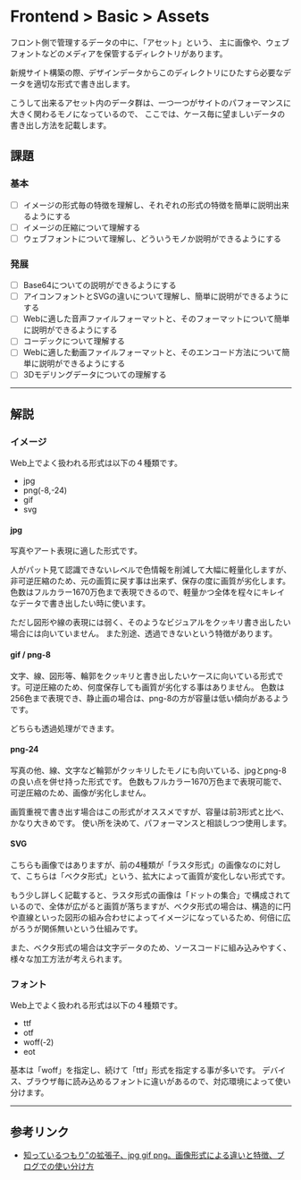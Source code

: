 # Frontend > Basic > Assets

フロント側で管理するデータの中に、「アセット」という、
主に画像や、ウェブフォントなどのメディアを保管するディレクトリがあります。

新規サイト構築の際、デザインデータからこのディレクトリにひたすら必要なデータを適切な形式で書き出します。

こうして出来るアセット内のデータ群は、一つ一つがサイトのパフォーマンスに大きく関わるモノになっているので、
ここでは、ケース毎に望ましいデータの書き出し方法を記載します。

## 課題

### 基本

- [ ] イメージの形式毎の特徴を理解し、それぞれの形式の特徴を簡単に説明出来るようにする
- [ ] イメージの圧縮について理解する
- [ ] ウェブフォントについて理解し、どういうモノか説明ができるようにする

### 発展

- [ ] Base64についての説明ができるようにする
- [ ] アイコンフォントとSVGの違いについて理解し、簡単に説明ができるようにする
- [ ] Webに適した音声ファイルフォーマットと、そのフォーマットについて簡単に説明ができるようにする
- [ ] コーデックについて理解する
- [ ] Webに適した動画ファイルフォーマットと、そのエンコード方法について簡単に説明ができるようにする
- [ ] 3Dモデリングデータについての理解する

---

## 解説

### イメージ

Web上でよく扱われる形式は以下の４種類です。

- jpg
- png(-8,-24)
- gif
- svg

#### jpg

写真やアート表現に適した形式です。

人がパット見て認識できないレベルで色情報を削減して大幅に軽量化しますが、非可逆圧縮のため、元の画質に戻す事は出来ず、保存の度に画質が劣化します。
色数はフルカラー1670万色まで表現できるので、軽量かつ全体を程々にキレイなデータで書き出したい時に使います。

ただし図形や線の表現には弱く、そのようなビジュアルをクッキリ書き出したい場合には向いていません。
また別途、透過できないという特徴があります。

#### gif / png-8

文字、線、図形等、輪郭をクッキリと書き出したいケースに向いている形式です。可逆圧縮のため、何度保存しても画質が劣化する事はありません。
色数は256色まで表現でき、静止画の場合は、png-8の方が容量は低い傾向があるようです。

どちらも透過処理ができます。

#### png-24

写真の他、線、文字など輪郭がクッキリしたモノにも向いている、jpgとpng-8の良い点を併せ持った形式です。
色数もフルカラー1670万色まで表現可能で、可逆圧縮のため、画像が劣化しません。

画質重視で書き出す場合はこの形式がオススメですが、容量は前3形式と比べ、かなり大きめです。
使い所を決めて、パフォーマンスと相談しつつ使用します。

#### SVG

こちらも画像ではありますが、前の4種類が「ラスタ形式」の画像なのに対して、こちらは「ベクタ形式」という、拡大によって画質が変化しない形式です。

もう少し詳しく記載すると、ラスタ形式の画像は「ドットの集合」で構成されているので、全体が広がると画質が落ちますが、ベクタ形式の場合は、構造的に円や直線といった図形の組み合わせによってイメージになっているため、何倍に広がろうが関係無いという仕組みです。

また、ベクタ形式の場合は文字データのため、ソースコードに組み込みやすく、様々な加工方法が考えられます。

### フォント

Web上でよく扱われる形式は以下の４種類です。

- ttf
- otf
- woff(-2)
- eot

基本は「woff」を指定し、続けて「ttf」形式を指定する事が多いです。
デバイス、ブラウザ毎に読み込めるフォントに違いがあるので、対応環境によって使い分けます。


---

## 参考リンク

- [知っているつもり”の拡張子、jpg gif png。画像形式による違いと特徴、ブログでの使い分け方](http://requlog.com/self-branding/blog/jpg-gif-png/)

